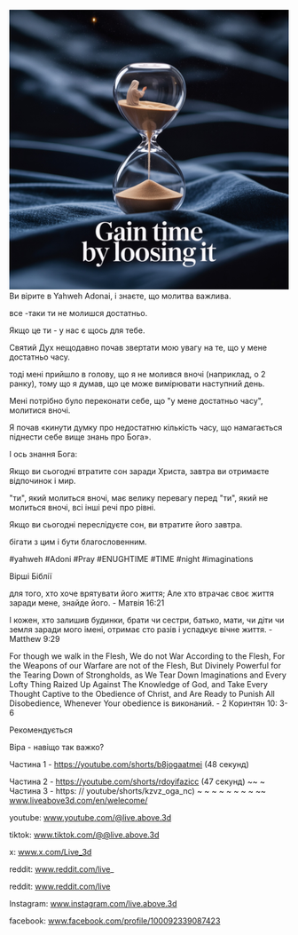 ![Video cover image](../cover.jpeg)
Ви вірите в Yahweh Adonai, і знаєте, що молитва важлива.

все -таки ти не молишся достатньо.

Якщо це ти - у нас є щось для тебе.

Святий Дух нещодавно почав звертати мою увагу на те, що у мене достатньо часу.

тоді мені прийшло в голову, що я не молився вночі (наприклад, о 2 ранку), тому що я думав, що це може вимірювати наступний день.

Мені потрібно було переконати себе, що "у мене достатньо часу", молитися вночі.

Я почав «кинути думку про недостатню кількість часу, що намагається піднести себе вище знань про Бога».

І ось знання Бога:

Якщо ви сьогодні втратите сон заради Христа, завтра ви отримаєте відпочинок і мир.

"ти", який молиться вночі, має велику перевагу перед "ти", який не молиться вночі, всі інші речі про рівні.

Якщо ви сьогодні переслідуєте сон, ви втратите його завтра.

бігати з цим і бути благословенним.


#yahweh #Adoni #Pray #ENUGHTIME #TIME #night #imaginations


Вірші Біблії

для того, хто хоче врятувати його життя; Але хто втрачає своє життя заради мене, знайде його. - Матвія 16:21

І кожен, хто залишив будинки, брати чи сестри, батько, мати, чи діти чи земля заради мого імені, отримає сто разів і успадкує вічне життя. - Matthew 9:29

For though we walk in the Flesh, We do not War According to the Flesh, For the Weapons of our Warfare are not of the Flesh, But Divinely Powerful for the Tearing Down of Strongholds, as We Tear Down Imaginations and Every Lofty Thing Raized Up Against The Knowledge of God, and Take Every Thought Captive to the Obedience of Christ, and Are Ready to Punish All Disobedience, Whenever Your obedience is виконаний. - 2 Коринтян 10: 3-6


Рекомендується

Віра - навіщо так важко?

Частина 1 - https://youtube.com/shorts/b8jogaatmei (48 секунд)

Частина 2 - https://youtube.com/shorts/rdoyifazicc (47 секунд) ~~ ~ Частина 3 - https: // youtube/shorts/kzvz_oga_nc) ~ ~ ~ ~ ~ ~ ~ ~ ~~ www.liveabove3d.com/en/welecome/

youtube: www.youtube.com/@live.above.3d


tiktok: www.tiktok.com/@@live.above.3d

x: www.x.com/Live_3d

reddit: www.reddit.com/live_

reddit: www.reddit.com/live

Instagram: www.instagram.com/live.above.3d

facebook: www.facebook.com/profile/100092339087423

